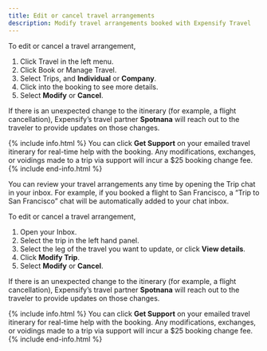 ```yaml
---
title: Edit or cancel travel arrangements
description: Modify travel arrangements booked with Expensify Travel
---
```

<div id="expensify-classic" markdown="1">

To edit or cancel a travel arrangement,
1. Click Travel in the left menu.  
2. Click Book or Manage Travel.  
3. Select Trips, and **Individual** or **Company**. 
4. Click into the booking to see more details. 
5. Select **Modify** or **Cancel**. 

If there is an unexpected change to the itinerary (for example, a flight cancellation), Expensify’s travel partner **Spotnana** will reach out to the traveler to provide updates on those changes. 

{% include info.html %}
You can click **Get Support** on your emailed travel itinerary for real-time help with the booking. Any modifications, exchanges, or voidings made to a trip via support will incur a $25 booking change fee.
{% include end-info.html %}

</div>

<div id="new-expensify" markdown="1">
  
You can review your travel arrangements any time by opening the Trip chat in your inbox. For example, if you booked a flight to San Francisco, a “Trip to San Francisco” chat will be automatically added to your chat inbox.  

To edit or cancel a travel arrangement,
1. Open your Inbox.  
2. Select the trip in the left hand panel. 
3. Select the leg of the travel you want to update, or click **View details**.
4. Click **Modify Trip**.
5. Select **Modify** or **Cancel**.
   
If there is an unexpected change to the itinerary (for example, a flight cancellation), Expensify’s travel partner **Spotnana** will reach out to the traveler to provide updates on those changes. 

{% include info.html %}
You can click **Get Support** on your emailed travel itinerary for real-time help with the booking. Any modifications, exchanges, or voidings made to a trip via support will incur a $25 booking change fee.
{% include end-info.html %}

</div>
